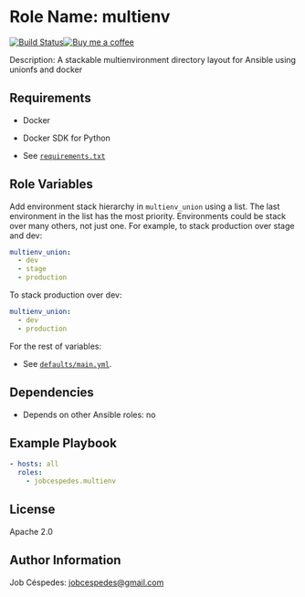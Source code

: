 Role Name: multienv
=========

[![Build Status](https://travis-ci.org/jobcespedes/ansible-role-multienv.svg?branch=master)](https://travis-ci.org/jobcespedes/ansible-role-multienv)[![Buy me a coffee](https://img.shields.io/badge/$-BuyMeACoffee-blue.svg)](https://www.buymeacoffee.com/jobcespedes)

Description: A stackable multienvironment directory layout for Ansible using unionfs and docker

Requirements
------------

- Docker
- Docker SDK for Python

- See [`requirements.txt`](requirements.txt)

Role Variables
--------------

Add environment stack hierarchy in ```multienv_union``` using a list. The last environment in the list has the most priority. Environments could be stack over many others, not just one. For example, to stack production over stage and dev:

```yaml
multienv_union:
  - dev
  - stage
  - production
```

To stack production over dev:
```yaml
multienv_union:
  - dev
  - production
```

For the rest of variables:

- See [`defaults/main.yml`](defaults/main.yml).

Dependencies
------------

- Depends on other Ansible roles: no

Example Playbook
----------------

```yaml
- hosts: all
  roles:
    - jobcespedes.multienv
```

License
-------

Apache 2.0

Author Information
------------------

Job Céspedes: jobcespedes@gmail.com
